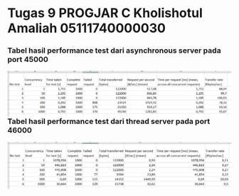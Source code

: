 # Tugas 9 PROGJAR C Kholishotul Amaliah 05111740000030

### Tabel hasil performance test dari asynchronous server pada port 45000
<img src="async.PNG" style="float: left;"/><br>

### Tabel hasil performance test dari thread server pada port 46000
<img src="thread.PNG" style="float: left;"/><br>
